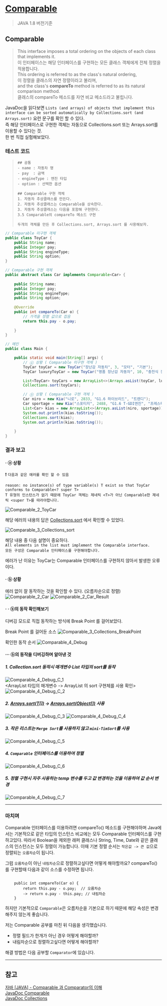 # [Comparable](https://docs.oracle.com/javase/8/docs/api/java/lang/Comparable.html)
> JAVA 1.8 버전기준
## Comparable
> This interface imposes a total ordering on the objects of each class that implements it.  
> 이 인터페이스는 해당 인터페이스를 구현하는 모든 클래스 객체에게 전체 정렬을 적용합니다.  
> This ordering is referred to as the class's natural ordering,     
> 이 정렬을 클래스의 자연 정렬이라고 불리며,  
> and the class's **compareTo** method is referred to as its natural comparison method.  
> 클래스의 compareTo 메소드를 자연 비교 메소드라고 불립니다.

JavaDoc을 읽다보면 `Lists (and arrays) of objects that implement this interface can be sorted automatically by Collections.sort (and Arrays.sort)` 
요런 문구를 확인 할 수 있다.  
즉 해당 인터페이스로 구현한 객체는 자동으로 Collections.sort 또는 Arrays.sort를 이용할 수 있다는 것.  
한 번 직접 실험해보았다.

### 테스트 코드

>     ## 공통
>     - name : 자동차 명
>     - pay  : 금액
>     - engineType : 엔진 타입
>     - option : 선택한 옵션
>
>     ## Comparable 구현 객체
>     1. 자동차 추상클래스를 만든다.
>     2. 자동차 추상클래스는 Comparable을 상속한다.
>     3. 자동차 추상클래스는 다음을 포함해 구현한다.
>     3.5 Comparable의 compareTo 메소드 구현 
> 
>     두개의 객체를 만든 후 Collections.sort, Arrays.sort 를 사용해보자.

```java
// Comparable 미구현 객체
public class ToyCar {
    public String name;
    public Integer pay;
    public String engineType;
    public String option;
}
```

```java
// Comparable 구현 객체 
public abstract class Car implements Comparable<Car> {
    
    public String name;
    public Integer pay;
    public String engineType;
    public String option;
    
    @Override
    public int compareTo(Car o) {
        // 가격을 정렬 값으로 잡음
        return this.pay - o.pay;
        
    }
}
```

```java
// 메인 
public class Main {

    public static void main(String[] args) {
        // ⓐ 상황 ( Comparable 미구현 객체 )
        ToyCar toyCar = new ToyCar("장난감 자동차", 3, "모터", "기본");
        ToyCar luxuryToyCar = new ToyCar("명품 장난감 자동차", 10, "충전식 전기 모터", "최상");

        List<ToyCar> toyCars = new ArrayList<>(Arrays.asList(toyCar, luxuryToyCar));
        Collections.sort(toyCars);

        // ⓑ 상황 ( Comparable 구현 객체 )
        Car niro = new Kia("니로", 2833, "G1.6 하이브리드", "트렌디");
        Car sportage = new Kia("스포티지", 2488, "G1.6 T-GDI엔진", "프레스티지");
        List<Car> kias = new ArrayList<>(Arrays.asList(niro, sportage));
        System.out.println(kias.toString());
        Collections.sort(kias);
        System.out.println(kias.toString());
        
    }
}
```

### 결과 보고

#### · ⓐ 상황 

:exclamation: `다음과 같은 에러를 확인 할 수 있음`
```text
reason: no instance(s) of type variable(s) T exist so that ToyCar conforms to Comparable<? super T>
T 유형의 인스턴스가 없기 때문에 ToyCar 객체는 제네릭 <T>가 아닌 Comparable한 제네릭 <super T>를 따라야합니다.
```
![Comparable_2_ToyCar](https://user-images.githubusercontent.com/48544100/157258623-bad16c0c-4182-4963-b405-e129e60757b6.JPG)

해당 에러의 내용의 답은 [Collections.sort](https://docs.oracle.com/javase/8/docs/api/java/util/Collections.html#sort-java.util.List) 에서 확인할 수 있었다.

![Comparable_3_Collections_sort](https://user-images.githubusercontent.com/48544100/157269818-b5f76544-f701-4d5d-b796-6c8d34e60573.JPG)

해당 내용 중 다음 설명이 중요하다.  
`All elements in the list must implement the Comparable interface.`  
`모든 구성은 Comparable 인터페이스를 구현해야합니다.`

에러가 난 이유는 ToyCar는 Comparable 인터페이스를 구현하지 않아서 발생한 오류이다.


#### · ⓑ 상황

에러 없이 잘 동작하는 것을 확인할 수 있다. (오름차순으로 정렬)
![Comparable_2_Car](https://user-images.githubusercontent.com/48544100/157258615-5b6a98d8-6223-4d41-b71a-5016b0686b52.JPG)
![Comparable_2_Car_Result](https://user-images.githubusercontent.com/48544100/157258618-78c08f0c-0017-4462-a571-97072c8be311.JPG)

#### · · ⓑ의 동작 확인해보기 

디버깅 모드로 직접 동작하는 방식에 Break Point 를 걸어보았다.

Break Point 를 걸어둔 소스
![Comparable_3_Collections_BreakPoint](https://user-images.githubusercontent.com/48544100/157672959-6216ab09-3792-4866-93be-a65b99873e06.JPG)

확인한 동작 순서
![Comparable_4_Debug](https://user-images.githubusercontent.com/48544100/157676369-61659e79-cebe-4c7f-a3b3-189b94f75215.JPG)

#### ··· ⓑ의 동작을 디버깅하며 알아낸 것

##### 1. Collection.sort 동작시 매개변수 List 타입의 sort를 동작
![Comparable_4_Debug_C_1](https://user-images.githubusercontent.com/48544100/157676751-3f60d7da-57c7-495f-8e9c-d53327eb8c83.JPG)  
<ArrayList 타입의 매개변수 -> ArrayList 의 sort 구현체를 사용 확인>
![Comparable_4_Debug_C_2](https://user-images.githubusercontent.com/48544100/157677120-5571ad2c-0630-4f20-b8c5-296cbdc838c4.JPG)
##### 2. [Arrays.sort(T\[\])](https://docs.oracle.com/javase/8/docs/api/java/util/Arrays.html#sort-T:A-int-int-java.util.Comparator) -> [Arrays.sort(Object\[\])](https://docs.oracle.com/javase/8/docs/api/java/util/Arrays.html#sort-java.lang.Object:A-int-int-) 사용
![Comparable_4_Debug_C_3](https://user-images.githubusercontent.com/48544100/157678763-34c3a18f-920f-4173-976a-07dc68cead54.JPG)
![Comparable_4_Debug_C_4](https://user-images.githubusercontent.com/48544100/157678767-1bb25576-0c5d-44b0-b87f-c7893563553c.JPG)
##### 3. 작은 리스트는 `Merge Sort`를 사용하지 않고 `mini-TimSort`를 사용
![Comparable_4_Debug_C_5](https://user-images.githubusercontent.com/48544100/158061137-b9cd33db-77e6-48e3-a404-67dc7aa4dedb.JPG)
##### 4. `Comparable` 인터페이스를 이용하여 정렬 
![Comparable_4_Debug_C_6](https://user-images.githubusercontent.com/48544100/158061198-e4625d42-d889-4621-a17d-7e76ca6f3864.JPG)
##### 5. 정렬 구현시 자주 사용하는 temp 변수를 두고 값 변경하는 것을 이용하여 값 순서 변경
![Comparable_4_Debug_C_7](https://user-images.githubusercontent.com/48544100/158062412-60517189-df89-4c53-aa7a-ef619a07f6fd.JPG)

---

### 마치며

Comparable 인터페이스를 이용하려면 compareTo() 메소드를 구현해야하며 Java에서는 기본적으로 
같은 타입의 인스턴스 비교에는 모두 Comparable 인터페이스를 구현하고있다.
따라서 Boolean을 제외한 래퍼 클래스나 String, Time, Date와 같은 클래스의 인스턴스는 모두 정렬이 가능합니다.
이때 기본 정렬 순서는 `작은값 -> 큰 값`으로 정렬되는 `오름차순`이 됩니다.


그럼 `오름차순`이 아닌 `내림차순`으로 정렬하고싶다면 어떻게 해야할까요?
compareTo() 를 구현할때 다음과 같이 소스를 수정하면 됩니다.
```text

    public int compareTo(Car o) {
        return this.pay - o.pay;  // 오름차순
        -> return o.pay - this.pay; // 내림차순
    }

```

하지만 기본적으로 `Comparable`은 오름차순을 기본으로 하기 때문에 해당 속성은 변경해주지 않는게 좋습니다.  

저는 Comparable 공부를 마친 뒤 다음을 생각했습니다.
- 정렬 필드가 한개가 아닌 경우 어떻게 해야할까?
- 내림차순으로 정렬하고싶다면 어떻게 해야할까?

해결 방법은 다음 공부할 `Comparator`에 있습니다.

---

## 참고

[자바 [JAVA] - Comparable 과 Comparator의 이해](https://st-lab.tistory.com/243)  
[JavaDoc Comparable](https://docs.oracle.com/javase/8/docs/api/java/lang/Comparable.html)  
[JavaDoc Collections](https://docs.oracle.com/javase/8/docs/api/java/util/Collections.html)  
